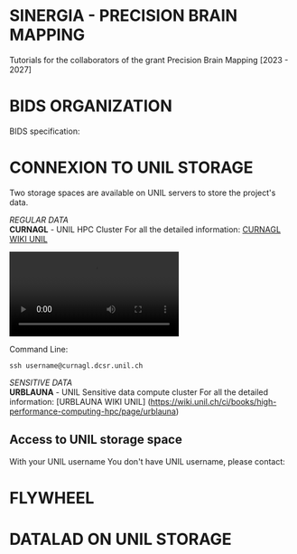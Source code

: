 ﻿
# SINERGIA - PRECISION BRAIN MAPPING

Tutorials for the collaborators of the grant Precision Brain Mapping [2023 - 2027]




# BIDS ORGANIZATION 
BIDS specification: 


# CONNEXION TO UNIL STORAGE

Two storage spaces are available on UNIL servers to store the project's data.

*REGULAR DATA*  
**CURNAGL** - UNIL HPC Cluster
For all the detailed information: [CURNAGL WIKI UNIL](https://wiki.unil.ch/ci/books/high-performance-computing-hpc/page/curnagl)

![type:video](./tutos_videos/Tuto_Connexion_Curnagl_UNIL.mp4)

Command Line:

	ssh username@curnagl.dcsr.unil.ch


*SENSITIVE DATA*  
**URBLAUNA** - UNIL Sensitive data compute cluster
For all the detailed information: [URBLAUNA WIKI UNIL] (https://wiki.unil.ch/ci/books/high-performance-computing-hpc/page/urblauna)


## Access to UNIL storage space

With your UNIL username 
You don't have UNIL username, please contact: 


# FLYWHEEL






# DATALAD ON UNIL STORAGE
